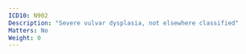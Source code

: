 ```yaml
---
ICD10: N902
Description: "Severe vulvar dysplasia, not elsewhere classified"
Matters: No
Weight: 0
---
```


